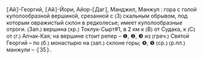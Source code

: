 ---
---

⟦Ай⟧-Георгий, ⟦Ай⟧-Йори, Айор-⟦Даг⟧, Манджил, Манжул
: гора с голой куполообразной вершиной, срезанной с ⦅З⦆ скальным обрывом, под которым овражистый склон в редколесье; имеет куполообразные отроги. ⦅Зап.⦆ вершина ⦅хр.⦆ Токлук-Сырт#1, в 2 км к ⦅В⦆ от Судака, к ⦅С⦆ от ⦅г.⦆ Алчак-Кая; на вершине стоит репер – ❶, ❷, ❸ из ⦅греч.⦆ Святой Георгий – по ⦅б.⦆ монастырю на ⦅зап.⦆ склоне горы; ❹, ❺ ⦅ср.⦆ ⦅р.пл.⦆ манжули – ⦃З5⦄.
